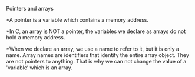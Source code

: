 Pointers and arrays

*A pointer is a variable which contains a memory address.

*In C, an array is NOT a pointer, the variables we declare as arrays do not hold a memory address.

*When we declare an array, we use a name to refer to it, but it is only a name. Array names are identifiers that identify the entire array object. They are not pointers to anything. That is why we can not change the value of a 'variable’ which is an array.
